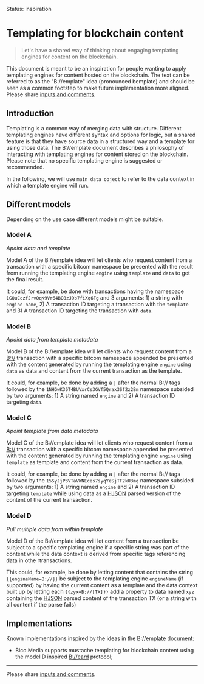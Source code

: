Status: inspiration

# Templating for blockchain content

> Let's have a shared way of thinking about engaging templating engines for content on the blockchain.

This document is meant to be an inspiration for people wanting to apply templating engines for content hosted on the blockchain. The text can be referred to as the "B://emplate" idea (pronounced bemplate) and should be seen as a common footstep to make future implementation more aligned. Please share [inputs and comments](https://github.com/bico-media/bemplate/issues).

## Introduction

Templating is a common way of merging data with structure. Different templating engines have different syntax and options for logic, but a shared feature is that they have source data in a structured way and a template for using those data. 
The B://emplate document describes a philosophy of interacting with templating engines for content stored on the blockchain. Please note that no specific templating engine is suggested or recommended. 

In the following, we will use `main data object` to refer to the data context in which a template engine will run. 

## Different models

Depending on the use case different models might be suitable.

### Model A

_Apoint data and template_

Model A of the B://emplate idea will let clients who request content from a transaction with a specific bitcom namespace be presented with the result from running the templating engine `engine` using `template` and `data` to get the final result. 

It could, for example, be done with transactions having the namespace `1GQuCczfJrvQqK9Vr64BQ8zJ9b7fiXq6Fg` and 3 arguments: 1) a string with `engine name`, 2) A transaction ID targeting a transaction with the `template` and 3) A transaction ID targeting the transaction with `data`.


### Model B

_Apoint data from template metadata_

Model B of the B://emplate idea will let clients who request content from a [B://](http://b.bitdb.network) transaction with a specific bitcom namespace appended be presented with the content generated by running the templating engine `engine` using `data` as data and content from the current transaction as the template. 

It could, for example, be done by adding a `|` after the normal B:// tags followed by the `1NHGwK36T4BUVxrCs3GVf5Qrax3Sf2z2Bm` namespace subsided by two arguments: 1) A string named `engine` and 2) A transaction ID targeting `data`.


### Model C

_Apoint template from data metadata_

Model C of the B://emplate idea will let clients who request content from a [B://](http://b.bitdb.network) transaction with a specific bitcom namespace appended be presented with the content generated by running the templating engine `engine`  using `template` as template and content from the current transaction as data.

It could, for example, be done by adding a `|` after the normal B:// tags followed by the `15SyJjP3VTaVWNEces7syqYeSjTF2kU3mq` namespace subsided by two arguments: 1) A string named `engine` and 2) A transaction ID targeting `template` while using data as a [HJSON](http://hjson.org) parsed version of the content of the current transaction.

### Model D

_Pull multiple data from within template_

Model D of the B://emplate idea will let content from a  transaction be subject to a specific templating engine if a specific string was part of the content while the data context is derived from specific tags referencing data in othe rtransactions. 

This could, for example, be done by letting content that contains the string `{{engineName=B://}}` be subject to the templating engine `engineName` (if supported) by having the current content as a template and the data context built up by letting  each `{{zyx=B://[TX]}}` add a property to data named `xyz` containing the [HJSON](http://hjson.org/) parsed content of the transaction TX (or a string with all content if the parse fails)

## Implementations

Known implementations inspired by the ideas in the B://emplate document:

- Bico.Media supports mustache templating for blockchain content using the model D inspired [B://eard](http://beard.bico.media) protocol;


----

Please share [inputs and comments](https://github.com/bico-media/bemplate/issues).
